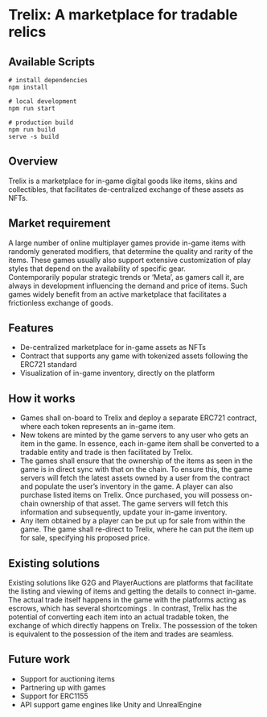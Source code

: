 # Trelix: A marketplace for tradable relics

## Available Scripts

``` 
# install dependencies
npm install

# local development
npm run start

# production build
npm run build
serve -s build
```

## Overview

Trelix is a marketplace for in-game digital goods like items, skins and collectibles, that facilitates de-centralized exchange of these assets as NFTs.

## Market requirement
A large number of online multiplayer games provide in-game items with randomly generated modifiers, that determine the quality and rarity of the items. These games usually also support extensive customization of play styles that depend on the availability of specific gear. Contemporarily popular strategic trends or ‘Meta’, as gamers call it, are always in development influencing the demand and price of items. Such games widely benefit from an active marketplace that facilitates a frictionless exchange of goods.

## Features
* De-centralized marketplace for in-game assets as NFTs
* Contract that supports any game with tokenized assets following the ERC721 standard
* Visualization of in-game inventory, directly on the platform

## How it works
* Games shall on-board to Trelix and deploy a separate ERC721 contract, where each token represents an in-game item.
* New tokens are minted by the game servers to any user who gets an item in the game. In essence, each in-game item shall be converted to a tradable entity and trade is then facilitated by Trelix.
* The games shall ensure that the ownership of the items as seen in the game is in direct sync with that on the chain. To ensure this, the game servers will fetch the latest assets owned by a user from the contract and populate the user’s inventory in the game. A player can also purchase listed items on Trelix. Once purchased, you will possess on-chain ownership of that asset. The game servers will fetch this information and subsequently, update your in-game inventory. 
* Any item obtained by a player can be put up for sale from within the game. The game shall re-direct to Trelix, where he can put the item up for sale, specifying his proposed price. 

## Existing solutions
Existing solutions like G2G and PlayerAuctions are platforms that facilitate the listing and viewing of items and getting the details to connect in-game. The actual trade itself happens in the game with the platforms acting as escrows, which has several shortcomings . In contrast, Trelix has the potential of converting each item into an actual tradable token, the exchange of which directly happens on Trelix. The possession of the token is equivalent to the possession of the item and trades are seamless.

## Future work
* Support for auctioning items
* Partnering up with games
* Support for ERC1155
* API support game engines like Unity and UnrealEngine
